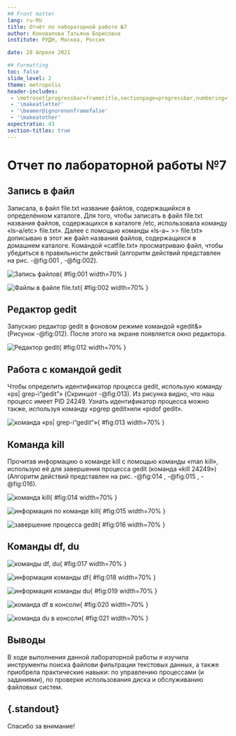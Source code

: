 ```yaml
---
## Front matter
lang: ru-RU
title: Отчёт по лабораторной работе №7
author: Коновалова Татьяна Борисовна
institute: РУДН, Москва, Россия

date: 28 Апреля 2021

## Formatting
toc: false
slide_level: 2
theme: metropolis
header-includes: 
 - \metroset{progressbar=frametitle,sectionpage=progressbar,numbering=fraction}
 - '\makeatletter'
 - '\beamer@ignorenonframefalse'
 - '\makeatother'
aspectratio: 43
section-titles: true
---
```


# Отчет по лабораторной работы №7

## Запись в файл

Записала, в файл file.txt название файлов, содержащийхся в определённом каталоге. Для того, чтобы записать в файл file.txt названия файлов, содержащихся в каталоге /etc, использовала команду «ls–a/etc> file.txt». Далее с помощью команды «ls-a~ >> file.txt» дописываю в этот же файл названия файлов, содержащихся в домашнем каталоге. Командой «catfile.txt» просматриваю файл, чтобы  убедиться  в  правильности действий (алгоритм действий представлен на рис. -@fig:001 , -@fig:002).

![Запись файлов](image7/1.png){ #fig:001 width=70% }


![Файлы в файле file.txt](image7/2.png){ #fig:002 width=70% }


## Редактор gedit

Запускаю  редактор gedit в  фоновом режиме командой «gedit&» (Рисунок -@fig:012). После этого на экране появляется окно редактора.

![Редактор gedit](image7/12.png){ #fig:012 width=70% }

## Работа с командой gedit

Чтобы определить идентификатор процесса gedit, использую команду «ps| grep-i“gedit”» (Скриншот -@fig:013). Из рисунка видно, что наш процесс имеет PID 24249. Узнать  идентификатор  процесса  можно  также, используя команду «pgrep gedit»или «pidof gedit».

![команда «ps| grep-i“gedit”»](image7/13.png){ #fig:013 width=70% }

## Команда kill

Прочитав информацию о команде kill с помощью команды «man kill», использую её для завершения процесса gedit (команда «kill 24249») (Алгоритм действий представлен на рис. -@fig:014 , -@fig:015 , -@fig:016).

![команда kill](image7/14.png){ #fig:014 width=70% }


![информация по команде kill](image7/15.png){ #fig:015 width=70% }


![завершение процесса gedit](image7/16.png){ #fig:016 width=70% }

## Команды df, du

![команды df, du](image7/17.png){ #fig:017 width=70% }


![информация команды df](image7/18.png){ #fig:018 width=70% }


![информация команды du](image7/19.png){ #fig:019 width=70% }


![команда df в консоли](image7/20.png){ #fig:020 width=70% }


![команда du в консоли](image7/21.png){ #fig:021 width=70% }

## Выводы

В ходе выполнения данной лабораторной работы я изучила инструменты поиска файлови фильтрации текстовых данных, а также приобрела  практические  навыки:  по  управлению  процессами  (и заданиями), по проверке использования диска и обслуживанию файловых систем.

## {.standout}

Спасибо за внимание!
